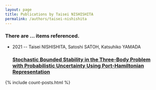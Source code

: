 ```yaml
---
layout: page
title: Publications by Taisei NISHISHITA
permalink: /authors/taisei-nishishita
---
```


<h3 id="number-posts">There are ... items referenced.</h3>
<ul class="post-list">
<li><span class='post-meta'>2021 -- Taisei NISHISHITA, Satoshi SATOH, Katsuhiko YAMADA</span><h3><a class='post-link' href="{{ site.baseurl }}/stochastic-bounded-stability-in-the-three-body-problem-with-probabilistic-uncertainty-using-port-hamiltonian-representation">Stochastic Bounded Stability in the Three-Body Problem with Probabilistic Uncertainty Using Port-Hamiltonian Representation</a></h3></li>

</ul>
{% include count-posts.html %}
